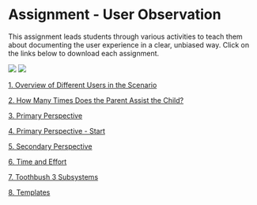 # Assignment - User Observation


This assignment leads students through various activities to teach them about documenting the user experience in a clear, unbiased way.
Click on the links below to download each assignment.

![](../../_static/chapter3/1.png)
![](../../_static/chapter3/3.png)

[1. Overview of Different Users in the Scenario](https://nuwildcat.sharepoint.com/:b:/s/NUL-ACADEMICENGAGEMENTTEAM/EWE_nbLWauVArGdQIoABq5UBbCH3T3EHIOmknCGqyhX9WA?e=mGMvqA)

[2. How Many Times Does the Parent Assist the Child?](https://nuwildcat.sharepoint.com/:v:/s/NUL-ACADEMICENGAGEMENTTEAM/EfTPhZpLzGBEl1I2FATfSGUBpVrIM0y0jMqM9RNXEXeF-Q?nav=eyJyZWZlcnJhbEluZm8iOnsicmVmZXJyYWxBcHAiOiJTdHJlYW1XZWJBcHAiLCJyZWZlcnJhbFZpZXciOiJTaGFyZURpYWxvZy1MaW5rIiwicmVmZXJyYWxBcHBQbGF0Zm9ybSI6IldlYiIsInJlZmVycmFsTW9kZSI6InZpZXcifX0%3D&e=FyQJW1)

[3. Primary Perspective](https://nuwildcat.sharepoint.com/:b:/s/NUL-ACADEMICENGAGEMENTTEAM/EQ1yK8VKINFCq7NXjEjDYVkBGWgkriFCjD4A3g-7UytDIg?e=DapfVu)


[4. Primary Perspective - Start](https://nuwildcat.sharepoint.com/:b:/s/NUL-ACADEMICENGAGEMENTTEAM/ESS_PfZgPZVMpgMpjpMV-uoB3rfzHCJZO0Nk-5gw2TjKPw?e=9zF4Wr)

[5. Secondary Perspective](https://nuwildcat.sharepoint.com/:b:/s/NUL-ACADEMICENGAGEMENTTEAM/ESXP4AEk_K1Hrr-D63OXSL4BuNBDPFHyZEpS13WzYgf8DQ?e=88o9VJ)

[6. Time and Effort](https://nuwildcat.sharepoint.com/:b:/s/NUL-ACADEMICENGAGEMENTTEAM/EcPlR_QLx5dGrc8N7PA-a7EBhCbATO1bxYlEo0zMbTPl_A?e=6mp0cD)

[7. Toothbush 3 Subsystems](https://nuwildcat.sharepoint.com/:p:/s/NUL-ACADEMICENGAGEMENTTEAM/EW6KHyCSa4JNoOKHAt-Zz2YB5aVTU65NwbAL-_rSfNLADA?e=TAqXkd)

[8. Templates](https://nuwildcat.sharepoint.com/:p:/s/NUL-ACADEMICENGAGEMENTTEAM/EY1PFjNGK65PkUSLxsTo4WoB4Z91iGSwlqEKZSDitWfCJw?e=bRoAH1)




